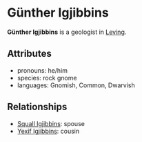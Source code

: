 # Günther Igjibbins

**Günther Igjibbins** is a geologist in [Leving](../leving/leving.md).

## Attributes

- pronouns: he/him
- species: rock gnome
- languages: Gnomish, Common, Dwarvish

## Relationships

- [Squall Igjibbins](squall-igjibbins.md): spouse
- [Yexif Igjibbins](yexif-igjibbins.md): cousin
